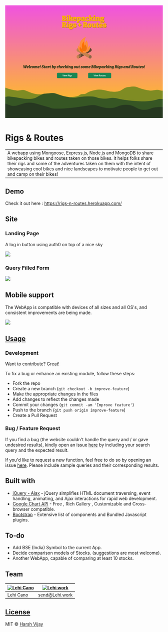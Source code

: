 # ![WebApp](/public/img/scr-index.png)

# Rigs & Routes

<table>
<tr>
<td>
  A webapp using Mongoose, Express.js, Node.js and MongoDB to share bikepacking bikes and routes taken on those bikes. It helps folks share their rigs and some of the adventures taken on them with the intent of showcasing cool bikes and nice landscapes to motivate people to get out and camp on their bikes!
</td>
</tr>
</table>

## Demo

Check it out here : https://rigs-n-routes.herokuapp.com/

## Site

### Landing Page

A log in button using auth0 on top of a nice sky

![](https://iharsh234.github.io/WebApp/images/demo/web_app_face.JPG)

### Query Filled Form

![](https://iharsh234.github.io/WebApp/images/demo/demo_query.JPG)

## Mobile support

The WebApp is compatible with devices of all sizes and all OS's, and consistent improvements are being made.

![](https://iharsh234.github.io/WebApp/images/demo/mobile.png)

## [Usage](https://iharsh234.github.io/WebApp/)

### Development

Want to contribute? Great!

To fix a bug or enhance an existing module, follow these steps:

- Fork the repo
- Create a new branch (`git checkout -b improve-feature`)
- Make the appropriate changes in the files
- Add changes to reflect the changes made
- Commit your changes (`git commit -am 'Improve feature'`)
- Push to the branch (`git push origin improve-feature`)
- Create a Pull Request

### Bug / Feature Request

If you find a bug (the website couldn't handle the query and / or gave undesired results), kindly open an issue [here](https://github.com/iharsh234/WebApp/issues/new) by including your search query and the expected result.

If you'd like to request a new function, feel free to do so by opening an issue [here](https://github.com/iharsh234/WebApp/issues/new). Please include sample queries and their corresponding results.

## Built with

- [jQuery - Ajax](http://www.w3schools.com/jquery/jquery_ref_ajax.asp) - jQuery simplifies HTML document traversing, event handling, animating, and Ajax interactions for rapid web development.
- [Google Chart API](https://developers.google.com/chart/interactive/docs/quick_start) - Free , Rich Gallery , Customizable and Cross-browser compatible.
- [Bootstrap](http://getbootstrap.com/) - Extensive list of components and Bundled Javascript plugins.

## To-do

- Add BSE (India) Symbol to the current App.
- Decide comparison models of Stocks. (suggestions are most welcome).
- Another WebApp, capable of comparing at least 10 stocks.

## Team

| [![Lehi Cano](https://avatars1.githubusercontent.com/u/12688534?v=3&s=144)](https://github.com/iharsh234) | [![Lehi.work](https://github.com/iharsh234/WebApp/blob/master/images/quandl.jpg)](https://lehi.work) |
| --------------------------------------------------------------------------------------------------------- | ---------------------------------------------------------------------------------------------------- |
| [Lehi Cano ](https://github.com/layhee)                                                                   | [send@Lehi.work](mailto:send@lehi.work)                                                              |

## [License](https://github.com/iharsh234/WebApp/blob/master/LICENSE.md)

MIT © [Harsh Vijay ](https://github.com/iharsh234)
